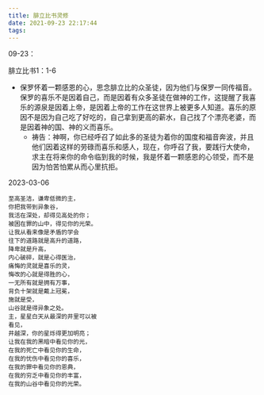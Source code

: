 ```yaml
---
title: 腓立比书灵修
date: 2021-09-23 22:17:44
tags:
---
```




09-23：

腓立比书1：1-6

- 保罗怀着一颗感恩的心，思念腓立比的众圣徒，因为他们与保罗一同传福音。保罗的喜乐不是因着自己，而是因着有众多圣徒在做神的工作，这提醒了我喜乐的源泉是因着上帝，是因着上帝的工作在这世界上被更多人知道。喜乐的原因不是因为自己吃了好吃的，自己拿到更高的薪水，自己找了个漂亮老婆，而是因着神的国、神的义而喜乐。
  - 祷告：神啊，你已经呼召了如此多的圣徒为着你的国度和福音奔波，并且他们因着这样的劳碌而喜乐和感人，现在，你呼召了我，要践行大使命，求主在将来你的命令临到我的时候，我是怀着一颗感恩的心领受，而不是因为怕苦怕累从而心里抗拒。







2023-03-06

```
至高圣洁，谦卑低微的主，
你把我带到异象谷，
我活在深处，却得见高处的你；
被困在罪的山中，得见你的光荣。
让我从看来像是矛盾的学会
往下的道路就是高升的道路，
降卑就是升高，
内心破碎，就是心得医治，
痛悔的灵就是喜乐的灵，
悔改的心就是得胜的心，
一无所有就是拥有万事，
背负十架就是戴上冠冕，
施就是受，
山谷就是得异象之处。
主，星星白天从最深的井里可以被
看见，
井越深，你的星烁得更加明亮；
让我在我的黑暗中看见你的光，
在我的死亡中看见你的生命，
在我的忧伤中看见你的喜乐，
在我的罪中看见你的恩典，
在我的穷乏中看见你的丰富，
在我的山谷中看见你的光荣。
```

